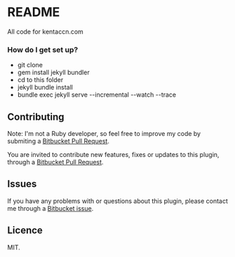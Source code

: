 # README

All code for kentaccn.com

### How do I get set up? ###

* git clone
* gem install jekyll bundler
* cd to this folder
* jekyll bundle install
* bundle exec jekyll serve --incremental --watch --trace


## Contributing

Note: I'm not a Ruby developer, so feel free to improve my code by submiting a [Bitbucket Pull Request](https://bitbucket.org/kentaccn/kentaccn-com/pulls).

You are invited to contribute new features, fixes or updates to this plugin, through a [Bitbucket Pull Request](https://bitbucket.org/kentaccn/kentaccn-com/pulls).

## Issues

If you have any problems with or questions about this plugin, please contact me through a [Bitbucket issue](https://bitbucket.org/kentaccn/kentaccn-com/issues). 

## Licence

MIT.